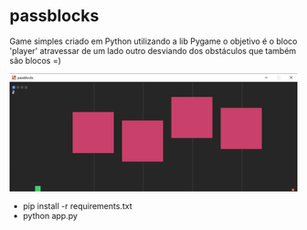 # passblocks
Game simples criado em Python utilizando a lib Pygame
o objetivo é o bloco 'player' atravessar de um lado outro desviando dos obstáculos
que também são blocos =)

![alt print](https://github.com/willianjuliate/passblocks/blob/main/assets/images/passblocks.gif?raw=true)

- pip install -r requirements.txt
- python app.py
